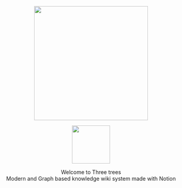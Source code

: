 <p align="center">
<img src="https://user-images.githubusercontent.com/27716524/152349063-51b1ba7e-2775-4b98-b02f-51f51c4d857b.png" style="width: 300px">
</img>
</p>

<p align="center">
<img src="https://user-images.githubusercontent.com/27716524/153995097-fb2b2aae-fc27-4846-b37c-17bdd6586a8a.png" href="https://join.slack.com/t/threebases/shared_invite/zt-13fpdkb1z-xf1tspYebM0PW0laVLs3Dg" style="height: 100px">
</img>
</p>

<p align="center">
Welcome to Three trees
  <br/>
Modern and Graph based knowledge wiki system made with Notion
</p>
